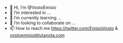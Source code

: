 - 👋 Hi, I’m @VostoEmisio
- 👀 I’m interested in ...
- 🌱 I’m currently learning ...
- 💞️ I’m looking to collaborate on ...
- 📫 How to reach me https://twitter.com/EmisioVosto & vostoemisio@tutanota.com

<!---
VostoEmisio/VostoEmisio is a ✨ special ✨ repository because its `README.md` (this file) appears on your GitHub profile.
You can click the Preview link to take a look at your changes.
--->
